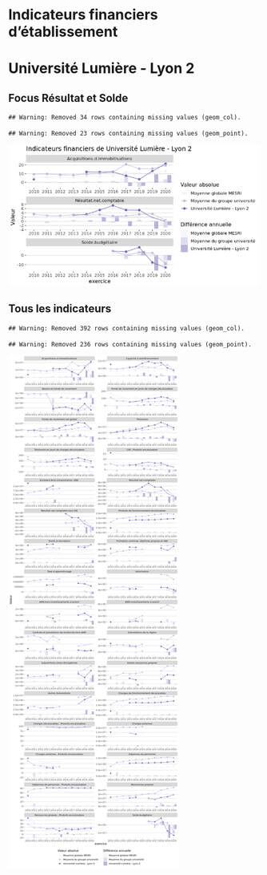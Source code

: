 Indicateurs financiers d’établissement
================

# Université Lumière - Lyon 2

## Focus Résultat et Solde

    ## Warning: Removed 34 rows containing missing values (geom_col).

    ## Warning: Removed 23 rows containing missing values (geom_point).

![](université_lumière___lyon_2_files/figure-gfm/etab.focus-1.png)<!-- -->

## Tous les indicateurs

    ## Warning: Removed 392 rows containing missing values (geom_col).

    ## Warning: Removed 236 rows containing missing values (geom_point).

![](université_lumière___lyon_2_files/figure-gfm/etab-1.png)<!-- -->
